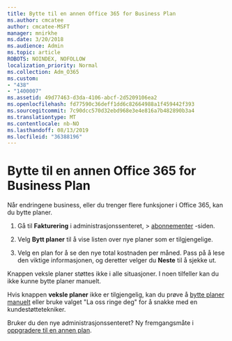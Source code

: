 ```yaml
---
title: Bytte til en annen Office 365 for Business Plan
ms.author: cmcatee
author: cmcatee-MSFT
manager: mnirkhe
ms.date: 3/20/2018
ms.audience: Admin
ms.topic: article
ROBOTS: NOINDEX, NOFOLLOW
localization_priority: Normal
ms.collection: Adm_O365
ms.custom:
- "438"
- "1400007"
ms.assetid: 49d77463-d3da-4106-abcf-2d5209106ea2
ms.openlocfilehash: fd77590c36deff1dd6c82664988a1f459442f393
ms.sourcegitcommit: 7c90dcc570d32ebd968e3e4e816a7b482890b3a4
ms.translationtype: MT
ms.contentlocale: nb-NO
ms.lasthandoff: 08/13/2019
ms.locfileid: "36388196"
---
```

# <a name="switch-to-a-different-office-365-for-business-plan"></a>Bytte til en annen Office 365 for Business Plan

Når endringene business, eller du trenger flere funksjoner i Office 365, kan du bytte planer.
  
1. Gå til **Fakturering** i administrasjonssenteret, \> [abonnementer](https://go.microsoft.com/fwlink/p/?linkid=842054) -siden.

2. Velg **Bytt planer** til å vise listen over nye planer som er tilgjengelige.

3. Velg en plan for å se den nye total kostnaden per måned. Pass på å lese den viktige informasjonen, og deretter velger du **Neste** til å sjekke ut.

Knappen veksle planer støttes ikke i alle situasjoner. I noen tilfeller kan du ikke kunne bytte planer manuelt.
  
Hvis knappen **veksle planer** ikke er tilgjengelig, kan du prøve å [bytte planer manuelt](https://docs.microsoft.com/en-us/office365/admin/misc/switch-plans-manually) eller bruke valget "La oss ringe deg" for å snakke med en kundestøttetekniker.
  
Bruker du den nye administrasjonssenteret? Ny fremgangsmåte i [oppgradere til en annen plan](https://docs.microsoft.com/en-us/office365/admin/subscriptions-and-billing/upgrade-to-different-plan).  